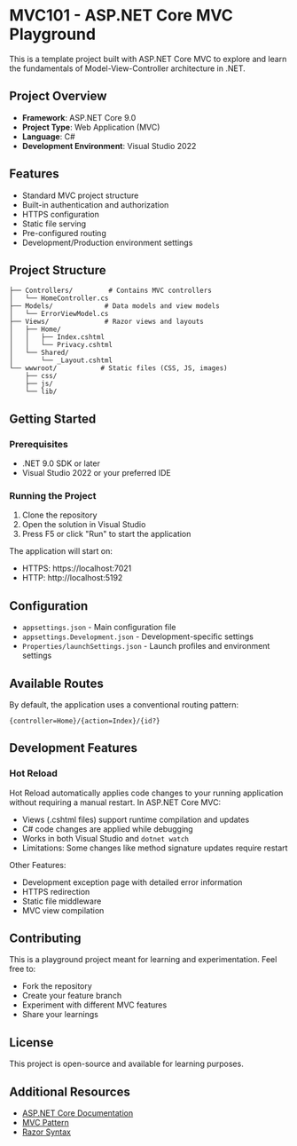 # MVC101 - ASP.NET Core MVC Playground

This is a template project built with ASP.NET Core MVC to explore and learn the fundamentals of Model-View-Controller architecture in .NET.

## Project Overview

- **Framework**: ASP.NET Core 9.0
- **Project Type**: Web Application (MVC)
- **Language**: C#
- **Development Environment**: Visual Studio 2022

## Features

- Standard MVC project structure
- Built-in authentication and authorization
- HTTPS configuration
- Static file serving
- Pre-configured routing
- Development/Production environment settings

## Project Structure

```
├── Controllers/         # Contains MVC controllers
│   └── HomeController.cs
├── Models/             # Data models and view models
│   └── ErrorViewModel.cs
├── Views/              # Razor views and layouts
│   ├── Home/
│   │   ├── Index.cshtml
│   │   └── Privacy.cshtml
│   └── Shared/
│       └── _Layout.cshtml
└── wwwroot/           # Static files (CSS, JS, images)
    ├── css/
    ├── js/
    └── lib/
```

## Getting Started

### Prerequisites

- .NET 9.0 SDK or later
- Visual Studio 2022 or your preferred IDE

### Running the Project

1. Clone the repository
2. Open the solution in Visual Studio
3. Press F5 or click "Run" to start the application

The application will start on:
- HTTPS: https://localhost:7021
- HTTP: http://localhost:5192

## Configuration

- `appsettings.json` - Main configuration file
- `appsettings.Development.json` - Development-specific settings
- `Properties/launchSettings.json` - Launch profiles and environment settings

## Available Routes

By default, the application uses a conventional routing pattern:
```
{controller=Home}/{action=Index}/{id?}
```

## Development Features

### Hot Reload
Hot Reload automatically applies code changes to your running application without requiring a manual restart. In ASP.NET Core MVC:
- Views (.cshtml files) support runtime compilation and updates
- C# code changes are applied while debugging
- Works in both Visual Studio and `dotnet watch`
- Limitations: Some changes like method signature updates require restart

Other Features:
- Development exception page with detailed error information
- HTTPS redirection
- Static file middleware
- MVC view compilation

## Contributing

This is a playground project meant for learning and experimentation. Feel free to:
- Fork the repository
- Create your feature branch
- Experiment with different MVC features
- Share your learnings

## License

This project is open-source and available for learning purposes.

## Additional Resources

- [ASP.NET Core Documentation](https://docs.microsoft.com/en-us/aspnet/core/)
- [MVC Pattern](https://docs.microsoft.com/en-us/aspnet/core/mvc/overview)
- [Razor Syntax](https://docs.microsoft.com/en-us/aspnet/core/mvc/views/razor)